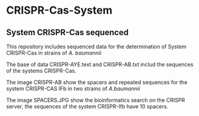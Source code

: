 # CRISPR-Cas-System
## System CRISPR-Cas sequenced 
This repository includes sequenced  data for the determination of System CRISPR-Cas in strains of *A. baumannii*


The base of data CRISPR-AYE.text and CRISPR-AB.txt includ the sequences of the systems CRISPR-Cas.

The image CRISPR-AB show the spacers and repeated sequences for the system CRISPR-CAS IFb in  two strains of *A.baumannii*

The image SPACERS.JPG show the bioinformatics search on the CRISPR server, the sequences of the system CRISPR-Ifb have 10 spacers.
